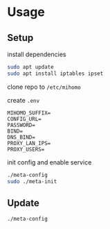 # Usage

## Setup

install dependencies

```bash
sudo apt update
sudo apt install iptables ipset
```

clone repo to `/etc/mihomo`

create `.env`

```
MIHOMO_SUFFIX=
CONFIG_URL=
PASSWORD=
BIND=
DNS_BIND=
PROXY_LAN_IPS=
PROXY_USERS=
```

init config and enable service

```bash
./meta-config
sudo ./meta-init
```

## Update

```bash
./meta-config
```
